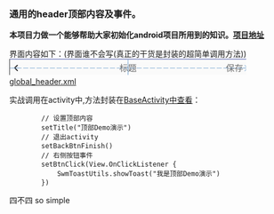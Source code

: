 ### 通用的header顶部内容及事件。

**本项目力做一个能够帮助大家初始化android项目所用到的知识。[项目地址](https://github.com/IsSwm/InitAndroid)**

界面内容如下：(界面谁不会写(真正的干货是封装的超简单调用方法))
![](https://github.com/IsSwm/InitAndroid/blob/master/read/img/global_header.png)
[global_header.xml](https://github.com/IsSwm/InitAndroid/blob/master/app/src/main/res/layout/global_header.xml)

实战调用在activity中,方法封装在[BaseActivity中查看](https://github.com/IsSwm/InitAndroid/blob/master/app/src/main/java/com/jjj/initandroid/activity/BaseActivity.kt)：
```
        // 设置顶部内容
        setTitle("顶部Demo演示")
        // 退出activity
        setBackBtnFinish()
        // 右侧按钮事件
        setBtnClick(View.OnClickListener {
            SwmToastUtils.showToast("我是顶部Demo演示")
        })
```
四不四 so simple
  
